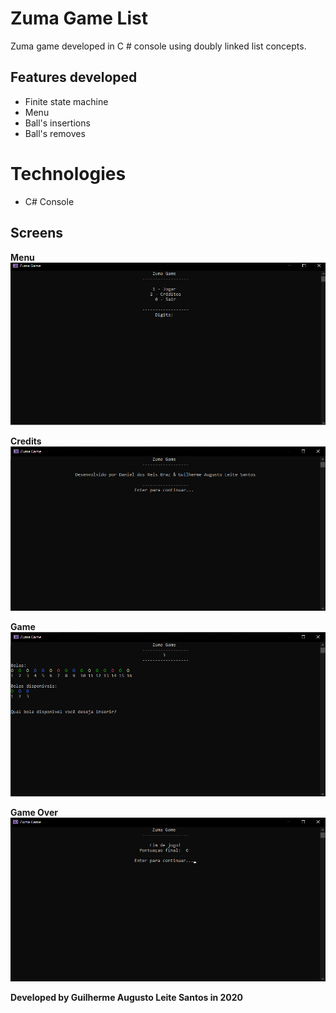 # Zuma Game List
Zuma game developed in C # console using doubly linked list concepts.

## Features developed
* Finite state machine
* Menu
* Ball's insertions
* Ball's removes

# Technologies
* C# Console

## Screens
**Menu** <br/>
![Menu](https://github.com/guilhermegals/Imagens/blob/master/ZumaListMenu.png "Menu")

**Credits** <br/>
![Credits](https://github.com/guilhermegals/Imagens/blob/master/ZumaListCredits.png "Credits")

**Game** <br/>
![Game](https://github.com/guilhermegals/Imagens/blob/master/ZumaListInGame.png "Game")

**Game Over** <br/>
![Game Over](https://github.com/guilhermegals/Imagens/blob/master/ZumaListGameOver.png "Game Over")

**Developed by Guilherme Augusto Leite Santos in 2020**
